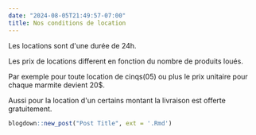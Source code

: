 ```yaml
---
date: "2024-08-05T21:49:57-07:00" 
title: Nos conditions de location
---
```

Les locations sont d'une durée de 24h.

Les prix de locations different en fonction du nombre de produits loués.

Par exemple pour toute location de cinqs(05) ou plus le prix unitaire pour chaque 
marmite devient 20$.

Aussi pour la location d'un certains montant la livraison est offerte gratuitement.


```r
blogdown::new_post("Post Title", ext = '.Rmd')
```
